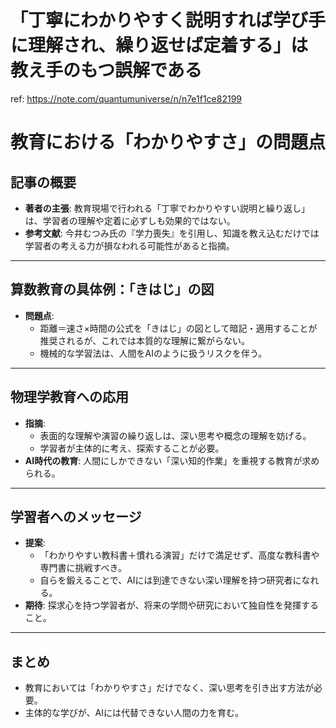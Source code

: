 # 「丁寧にわかりやすく説明すれば学び手に理解され、繰り返せば定着する」は教え手のもつ誤解である

ref: <https://note.com/quantumuniverse/n/n7e1f1ce82199>

# 教育における「わかりやすさ」の問題点

## 記事の概要

- **著者の主張**:
  教育現場で行われる「丁寧でわかりやすい説明と繰り返し」は、学習者の理解や定着に必ずしも効果的ではない。
- **参考文献**:
  今井むつみ氏の『学力喪失』を引用し、知識を教え込むだけでは学習者の考える力が損なわれる可能性があると指摘。

---

## 算数教育の具体例：「きはじ」の図

- **問題点**:
  - 距離＝速さ×時間の公式を「きはじ」の図として暗記・適用することが推奨されるが、これでは本質的な理解に繋がらない。
  - 機械的な学習法は、人間をAIのように扱うリスクを伴う。

---

## 物理学教育への応用

- **指摘**:
  - 表面的な理解や演習の繰り返しは、深い思考や概念の理解を妨げる。
  - 学習者が主体的に考え、探索することが必要。
- **AI時代の教育**:
  人間にしかできない「深い知的作業」を重視する教育が求められる。

---

## 学習者へのメッセージ

- **提案**:
  - 「わかりやすい教科書＋慣れる演習」だけで満足せず、高度な教科書や専門書に挑戦すべき。
  - 自らを鍛えることで、AIには到達できない深い理解を持つ研究者になれる。
- **期待**:
  探求心を持つ学習者が、将来の学問や研究において独自性を発揮すること。

---

## まとめ

- 教育においては「わかりやすさ」だけでなく、深い思考を引き出す方法が必要。
- 主体的な学びが、AIには代替できない人間の力を育む。
